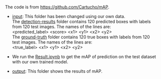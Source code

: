 The code is from https://github.com/Cartucho/mAP.

- [input](https://github.com/VanessaYan/STAT-453-Malaria-Bounding-Boxes-Detection/tree/master/code/Fast%20RCNN/mAP-master/input): This folder has been changed using our own data. <br />
The [detection-results](https://github.com/VanessaYan/STAT-453-Malaria-Bounding-Boxes-Detection/blob/master/code/Fast%20RCNN/mAP-master/output/detection-results-info.png) folder contains 120 predicted boxes with labels from 120 test images. The names of the lines are: <br />
<predicted_label> \<score\> \<x1\> \<y1\> \<x2\> \<y2\>  <br />
The [ground-truth](https://github.com/VanessaYan/STAT-453-Malaria-Bounding-Boxes-Detection/tree/master/code/Fast%20RCNN/mAP-master/input/ground-truth) folder contains 120 true boxes with labels from 120 test images. The names of the lines are: <br />
<true_label> \<x1\> \<y1\> \<x2\> \<y2\> <br />

- We run the [Result.ipynb](https://github.com/VanessaYan/STAT-453-Malaria-Bounding-Boxes-Detection/blob/master/code/Fast%20RCNN/mAP-master/Result.ipynb) to get the mAP of prediction on the test dataset with our own trained model.

- [output](https://github.com/VanessaYan/STAT-453-Malaria-Bounding-Boxes-Detection/tree/master/code/Fast%20RCNN/mAP-master/output): This folder shows the results of mAP.

